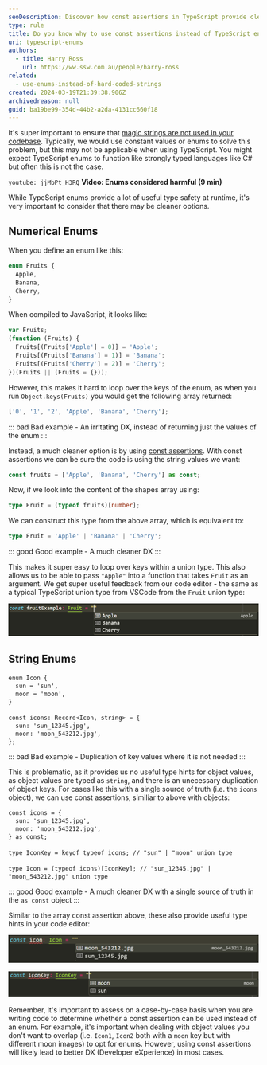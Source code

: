 ```yaml
---
seoDescription: Discover how const assertions in TypeScript provide cleaner type safety and developer experience compared to traditional enums.
type: rule
title: Do you know why to use const assertions instead of TypeScript enums?
uri: typescript-enums
authors:
  - title: Harry Ross
    url: https://ww.ssw.com.au/people/harry-ross
related:
  - use-enums-instead-of-hard-coded-strings
created: 2024-03-19T21:39:38.906Z
archivedreason: null
guid: ba19be99-354d-44b2-a2da-4131cc660f18
---
```


It's super important to ensure that [magic strings are not used in your codebase](/use-enums-instead-of-hard-coded-strings/). Typically, we would use constant values or enums to solve this problem, but this may not be applicable when using TypeScript. You might expect TypeScript enums to function like strongly typed languages like C# but often this is not the case.

<!--endintro-->

`youtube: jjMbPt_H3RQ`
**Video: Enums considered harmful (9 min)**

While TypeScript enums provide a lot of useful type safety at runtime, it's very important to consider that there may be cleaner options.

## Numerical Enums

When you define an enum like this:

```ts
enum Fruits {
  Apple,
  Banana,
  Cherry,
}
```

When compiled to JavaScript, it looks like:

```js
var Fruits;
(function (Fruits) {
  Fruits[(Fruits['Apple'] = 0)] = 'Apple';
  Fruits[(Fruits['Banana'] = 1)] = 'Banana';
  Fruits[(Fruits['Cherry'] = 2)] = 'Cherry';
})(Fruits || (Fruits = {}));
```

However, this makes it hard to loop over the keys of the enum, as when you run `Object.keys(Fruits)` you would get the following array returned:

```ts
['0', '1', '2', 'Apple', 'Banana', 'Cherry'];
```

::: bad
Bad example - An irritating DX, instead of returning just the values of the enum
:::

Instead, a much cleaner option is by using [const assertions](https://www.typescriptlang.org/docs/handbook/release-notes/typescript-3-4.html#const-assertions). With const assertions we can be sure the code is using the string values we want:

```ts
const fruits = ['Apple', 'Banana', 'Cherry'] as const;
```

Now, if we look into the content of the shapes array using:

```ts
type Fruit = (typeof fruits)[number];
```

We can construct this type from the above array, which is equivalent to:

```ts
type Fruit = 'Apple' | 'Banana' | 'Cherry';
```

::: good
Good example - A much cleaner DX
:::

This makes it super easy to loop over keys within a union type. This also allows us to be able to pass `"Apple"` into a function that takes `Fruit` as an argument. We get super useful feedback from our code editor - the same as a typical TypeScript union type from VSCode from the `Fruit` union type:

![Figure: Working VSCode Intellisense that works with all const assertions](vscode-intellisense-array2.png)

## String Enums

```tsx
enum Icon {
  sun = 'sun',
  moon = 'moon',
}

const icons: Record<Icon, string> = {
  sun: 'sun_12345.jpg',
  moon: 'moon_543212.jpg',
};
```

::: bad
Bad example - Duplication of key values where it is not needed
:::

This is problematic, as it provides us no useful type hints for object values, as object values are typed as `string`, and there is an unecessary duplication of object keys. For cases like this with a single source of truth (i.e. the `icons` object), we can use const assertions, similiar to above with objects:

```tsx
const icons = {
  sun: 'sun_12345.jpg',
  moon: 'moon_543212.jpg',
} as const;

type IconKey = keyof typeof icons; // "sun" | "moon" union type

type Icon = (typeof icons)[IconKey]; // "sun_12345.jpg" | "moon_543212.jpg" union type
```

::: good
Good example - A much cleaner DX with a single source of truth in the `as const` object
:::

Similar to the array const assertion above, these also provide useful type hints in your code editor:

![Figure: Using the Icon type from above](icon-vscode-sense.png)

![Figure: The IconKey type from above](iconkey-vscode-sense.png)

Remember, it's important to assess on a case-by-case basis when you are writing code to determine whether a const assertion can be used instead of an enum. For example, it's important when dealing with object values you don't want to overlap (i.e. `Icon1`, `Icon2` both with a `moon` key but with different moon images) to opt for enums. However, using const assertions will likely lead to better DX (Developer eXperience) in most cases.
